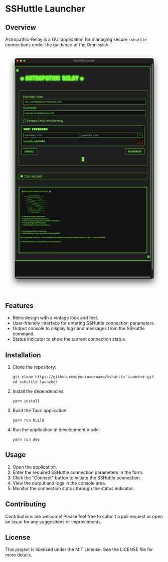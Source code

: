 # SSHuttle Launcher

## Overview

Astropathic-Relay is a GUI application for managing secure `sshuttle` connections under the guidance of the Omnissiah. 

![screenshot](./docs/app.png)

## Features

- Retro design with a vintage look and feel.
- User-friendly interface for entering SSHuttle connection parameters.
- Output console to display logs and messages from the SSHuttle command.
- Status indicator to show the current connection status.

## Installation

1. Clone the repository:
   ```
   git clone https://github.com/yourusername/sshuttle-launcher.git
   cd sshuttle-launcher
   ```

2. Install the dependencies:
   ```
   yarn install
   ```

3. Build the Tauri application:
   ```
   yarn run build
   ```

4. Run the application in development mode:
   ```
   yarn run dev
   ```

## Usage

1. Open the application.
2. Enter the required SSHuttle connection parameters in the form.
3. Click the "Connect" button to initiate the SSHuttle connection.
4. View the output and logs in the console area.
5. Monitor the connection status through the status indicator.

## Contributing

Contributions are welcome! Please feel free to submit a pull request or open an issue for any suggestions or improvements.

## License

This project is licensed under the MIT License. See the LICENSE file for more details.
